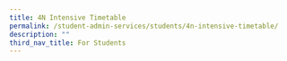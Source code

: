 ```yaml
---
title: 4N Intensive Timetable
permalink: /student-admin-services/students/4n-intensive-timetable/
description: ""
third_nav_title: For Students
---
```

